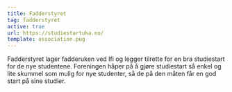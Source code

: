 ```yaml
---
title: Fadderstyret
tag: fadderstyret
active: true
url: https://studiestartuka.no/
template: association.pug
---
```


Fadderstyret lager fadderuken ved Ifi og legger tilrette for en bra studiestart for de nye studentene. Foreningen håper på å gjøre studiestart så enkel og lite skummel som mulig for nye studenter, så de på den måten får en god start på sine studier.

